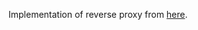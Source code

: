 Implementation of reverse proxy from [here](https://hackernoon.com/writing-a-reverse-proxy-in-just-one-line-with-go-c1edfa78c84b).

